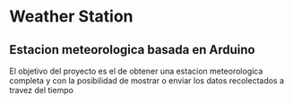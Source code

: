 # Weather Station

## Estacion meteorologica basada en Arduino


El objetivo del proyecto es el de obtener una estacion meteorologica completa y con la posibilidad de mostrar o enviar los datos recolectados a travez del tiempo
